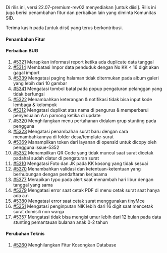 Di rilis ini, versi 22.07-premium-rev02 menyediakan [untuk diisi]. Rilis ini juga berisi penambahan fitur dan perbaikan lain yang diminta Komunitas SID.

Terima kasih pada [untuk diisi] yang terus berkontribusi.

#### Penambahan Fitur




#### Perbaikan BUG
1. [#5321](https://github.com/OpenSID/OpenSID/issues/5321) Merapikan informasi report ketika ada duplicate data tanggal
2. [#5314](https://github.com/OpenSID/OpenSID/issues/5314) Membatasi Impor data penduduk dengan No KK < 16 digit akan gagal import
3. [#5339](https://github.com/OpenSID/OpenSID/issues/5339) Mengatasi paging halaman tidak ditermukan pada album galeri yang lebih dari 10 gambar
4. [#5341](https://github.com/OpenSID/OpenSID/issues/5341) Mengatasi tombol batal pada popup pengaturan pelanggan yang tidak berfungsi
5. [#5322](https://github.com/OpenSID/OpenSID/issues/5322) Menambahkan keterangan & notifikasi tidak bisa input kode lembaga & kelompok
6. [#5312](https://github.com/OpenSID/OpenSID/issues/5312) Mengatasi duplikat atas nama di pengurus & memperbarui penyesuaian A.n pamong ketika di update
7. [#5320](https://github.com/OpenSID/OpenSID/issues/5320) Menghilangkan menu pertahanan didalam grup stunting pada pengguna
8. [#5323](https://github.com/OpenSID/OpenSID/issues/5323) Mengatasi penambahan surat baru dengan cara menambahkannya di folder desa/template-surat
9. [#5369](https://github.com/OpenSID/OpenSID/issues/5369) Manampilkan token dari layanan di opensid untuk dicopy oleh pengguna issue-5352
10. [#5352](https://github.com/OpenSID/OpenSID/issues/5352) Menampilkan QR Code yang tidak muncul saat surat dicetak padahal sudah diatur di pengaturan surat
11. [#5310](https://github.com/OpenSID/OpenSID/issues/5310) Mengatasi Foto dan JK pada KK kosong yang tidak sesuai  
12. [#5370](https://github.com/OpenSID/OpenSID/issues/5370) Menambahkan validasi dan ketentuan-ketentuan yang berhubungan dengan pendaftaran kerjasama
13. [#5377](https://github.com/OpenSID/OpenSID/issues/5377) Merapikan typo pada alert saat menambah hari libur dengan tanggal yang sama
14. [#5379](https://github.com/OpenSID/OpenSID/issues/5379) Mengatasi error saat cetak PDF di menu cetak surat saat hanya ada a.n
15. [#5380](https://github.com/OpenSID/OpenSID/issues/5380) Mengatasi error saat cetak surat menggunakan tinyMce
16. [#5351](https://github.com/OpenSID/OpenSID/issues/5351) Mengatasi penginputan NIK lebih dari 16 digit saat mencetak surat domisili non warga
17. [#5357](https://github.com/OpenSID/OpenSID/issues/5357) Mengatasi tidak bisa mengisi umur lebih dari 12 bulan pada data stunting pemantauan bulanan anak 0-2 tahun

#### Perubahan Teknis
1. [#5260](https://github.com/OpenSID/OpenSID/issues/5260) Menghilangkan Fitur Kosongkan Database
